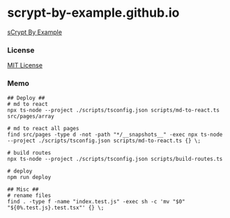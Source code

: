 # scrypt-by-example.github.io

[sCrypt By Example](https://scrypt-by-example.scrypt.io)

### License

[MIT License](LICENSE)

### Memo

```shell
## Deploy ##
# md to react
npx ts-node --project ./scripts/tsconfig.json scripts/md-to-react.ts src/pages/array

# md to react all pages
find src/pages -type d -not -path "*/__snapshots__" -exec npx ts-node --project ./scripts/tsconfig.json scripts/md-to-react.ts {} \;

# build routes
npx ts-node --project ./scripts/tsconfig.json scripts/build-routes.ts

# deploy
npm run deploy

## Misc ##
# rename files
find . -type f -name "index.test.js" -exec sh -c 'mv "$0" "${0%.test.js}.test.tsx"' {} \;
```
